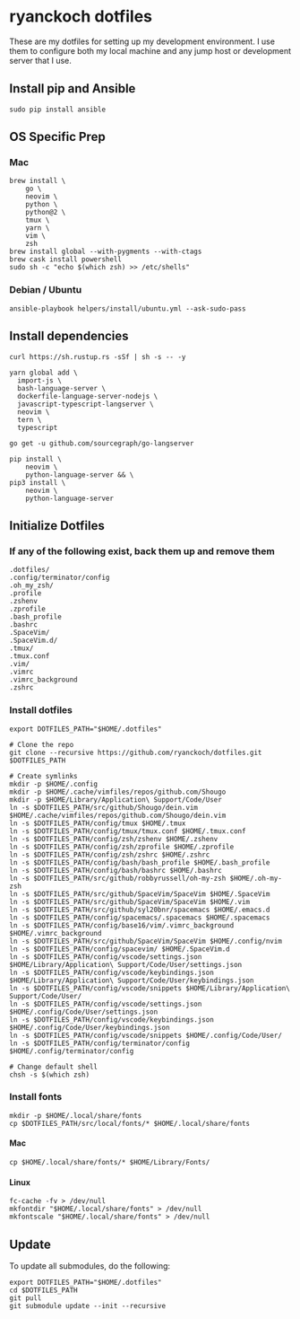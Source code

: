 # ryanckoch dotfiles
These are my dotfiles for setting up my development environment. I use them to configure both my local machine and any jump host or development server that I use.

## Install pip and Ansible
```
sudo pip install ansible
```

## OS Specific Prep

### Mac
```
brew install \
    go \
    neovim \
    python \
    python@2 \
    tmux \
    yarn \
    vim \
    zsh
brew install global --with-pygments --with-ctags
brew cask install powershell
sudo sh -c "echo $(which zsh) >> /etc/shells"
```

### Debian / Ubuntu
```
ansible-playbook helpers/install/ubuntu.yml --ask-sudo-pass
```

## Install dependencies
```
curl https://sh.rustup.rs -sSf | sh -s -- -y

yarn global add \
  import-js \
  bash-language-server \
  dockerfile-language-server-nodejs \
  javascript-typescript-langserver \
  neovim \
  tern \
  typescript

go get -u github.com/sourcegraph/go-langserver

pip install \
	neovim \
	python-language-server && \
pip3 install \
	neovim \
	python-language-server
```

## Initialize Dotfiles
### If any of the following exist, back them up and remove them
```
.dotfiles/
.config/terminator/config
.oh_my_zsh/
.profile
.zshenv
.zprofile
.bash_profile
.bashrc
.SpaceVim/
.SpaceVim.d/
.tmux/
.tmux.conf
.vim/
.vimrc
.vimrc_background
.zshrc
```

### Install dotfiles
```
export DOTFILES_PATH="$HOME/.dotfiles"

# Clone the repo
git clone --recursive https://github.com/ryanckoch/dotfiles.git $DOTFILES_PATH

# Create symlinks
mkdir -p $HOME/.config
mkdir -p $HOME/.cache/vimfiles/repos/github.com/Shougo
mkdir -p $HOME/Library/Application\ Support/Code/User
ln -s $DOTFILES_PATH/src/github/Shougo/dein.vim $HOME/.cache/vimfiles/repos/github.com/Shougo/dein.vim
ln -s $DOTFILES_PATH/config/tmux $HOME/.tmux
ln -s $DOTFILES_PATH/config/tmux/tmux.conf $HOME/.tmux.conf
ln -s $DOTFILES_PATH/config/zsh/zshenv $HOME/.zshenv
ln -s $DOTFILES_PATH/config/zsh/zprofile $HOME/.zprofile
ln -s $DOTFILES_PATH/config/zsh/zshrc $HOME/.zshrc
ln -s $DOTFILES_PATH/config/bash/bash_profile $HOME/.bash_profile
ln -s $DOTFILES_PATH/config/bash/bashrc $HOME/.bashrc
ln -s $DOTFILES_PATH/src/github/robbyrussell/oh-my-zsh $HOME/.oh-my-zsh
ln -s $DOTFILES_PATH/src/github/SpaceVim/SpaceVim $HOME/.SpaceVim
ln -s $DOTFILES_PATH/src/github/SpaceVim/SpaceVim $HOME/.vim
ln -s $DOTFILES_PATH/src/github/syl20bnr/spacemacs $HOME/.emacs.d
ln -s $DOTFILES_PATH/config/spacemacs/.spacemacs $HOME/.spacemacs
ln -s $DOTFILES_PATH/config/base16/vim/.vimrc_background $HOME/.vimrc_background
ln -s $DOTFILES_PATH/src/github/SpaceVim/SpaceVim $HOME/.config/nvim
ln -s $DOTFILES_PATH/config/spacevim/ $HOME/.SpaceVim.d
ln -s $DOTFILES_PATH/config/vscode/settings.json $HOME/Library/Application\ Support/Code/User/settings.json
ln -s $DOTFILES_PATH/config/vscode/keybindings.json $HOME/Library/Application\ Support/Code/User/keybindings.json
ln -s $DOTFILES_PATH/config/vscode/snippets $HOME/Library/Application\ Support/Code/User/
ln -s $DOTFILES_PATH/config/vscode/settings.json $HOME/.config/Code/User/settings.json
ln -s $DOTFILES_PATH/config/vscode/keybindings.json $HOME/.config/Code/User/keybindings.json
ln -s $DOTFILES_PATH/config/vscode/snippets $HOME/.config/Code/User/
ln -s $DOTFILES_PATH/config/terminator/config $HOME/.config/terminator/config

# Change default shell
chsh -s $(which zsh)
```

### Install fonts

```
mkdir -p $HOME/.local/share/fonts
cp $DOTFILES_PATH/src/local/fonts/* $HOME/.local/share/fonts
```

#### Mac
```
cp $HOME/.local/share/fonts/* $HOME/Library/Fonts/
```

#### Linux
```
fc-cache -fv > /dev/null
mkfontdir "$HOME/.local/share/fonts" > /dev/null
mkfontscale "$HOME/.local/share/fonts" > /dev/null
```

## Update
To update all submodules, do the following:
```
export DOTFILES_PATH="$HOME/.dotfiles"
cd $DOTFILES_PATH
git pull
git submodule update --init --recursive
```

